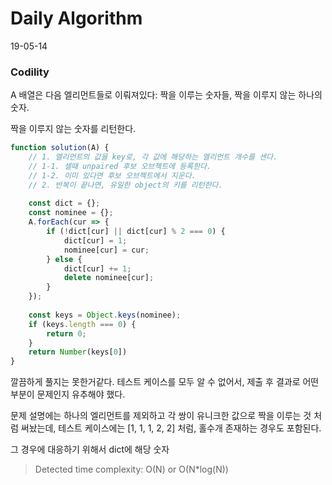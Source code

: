 # Daily Algorithm
19-05-14
### Codility
A 배열은 다음 엘리먼트들로 이뤄져있다: 짝을 이루는 숫자들, 짝을 이루지 않는 하나의 숫자.

짝을 이루지 않는 숫자를 리턴한다.

```js
function solution(A) {
    // 1. 엘리먼트의 값을 key로, 각 값에 해당하는 엘리먼트 개수를 센다.
    // 1-1. 셀때 unpaired 후보 오브젝트에 등록한다.
    // 1-2. 이미 있다면 후보 오브젝트에서 지운다.
    // 2. 반복이 끝나면, 유일한 object의 키를 리턴한다.
    
    const dict = {};
    const nominee = {};
    A.forEach(cur => {
        if (!dict[cur] || dict[cur] % 2 === 0) {
            dict[cur] = 1;
            nominee[cur] = cur;
        } else {
            dict[cur] += 1;
            delete nominee[cur];
        }
    });
    
    const keys = Object.keys(nominee);
    if (keys.length === 0) {
        return 0;
    }
    return Number(keys[0])
}
```

깔끔하게 풀지는 못한거같다. 테스트 케이스를 모두 알 수 없어서, 제출 후 결과로 어떤부분이 문제인지 유추해야 했다.

문제 설명에는 하나의 엘리먼트를 제외하고 각 쌍이 유니크한 값으로 짝을 이루는 것 처럼 써놨는데, 테스트 케이스에는 [1, 1, 1, 2, 2] 처럼, 홀수개 존재하는 경우도 포함된다.

그 경우에 대응하기 위해서 dict에 해당 숫자

> Detected time complexity: O(N) or O(N*log(N))
<!--stackedit_data:
eyJoaXN0b3J5IjpbLTYzNjQxNTQyNCwtMjAxNTIxODg0MSw2Mz
MyMjg4NDksMjgwODQ0NzIxXX0=
-->